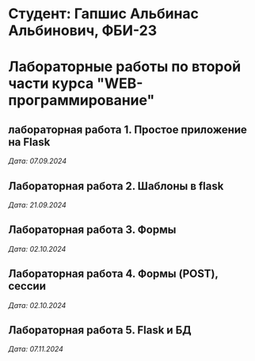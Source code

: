 # Студент: Гапшис Альбинас Альбинович, ФБИ-23

# Лабораторные работы по второй части курса "WEB-программирование"

## лабораторная работа 1. Простое приложение на Flask

*Дата: 07.09.2024*

## Лабораторная работа 2. Шаблоны в flask

*Дата: 21.09.2024*

## Лабораторная работа 3. Формы

*Дата: 02.10.2024*

## Лабораторная работа 4. Формы (POST), сессии

*Дата: 02.10.2024*

## Лабораторная работа 5. Flask и БД

*Дата: 07.11.2024*
